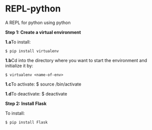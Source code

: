 # REPL-python
A REPL for python using python
 
**Step 1: Create a virtual environment**

  **1.a**To install:
 
    $ pip install virtualenv
 
  **1.b**Cd into the directory where you want to start the environment and initialize it by:
 
   
    $ virtualenv <name-of-env>
 
  **1.c**To activate:
    $ source <name-of-venv>/bin/activate
 
 **1.d**To deactivate:
    $ deactivate
 
 **Step 2: Install Flask**
 
 To install:
 
    $ pip install Flask
